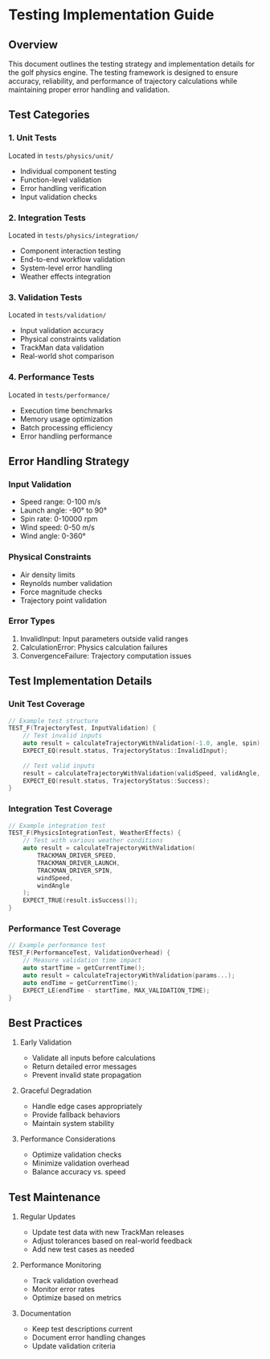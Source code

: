 # Testing Implementation Guide

## Overview

This document outlines the testing strategy and implementation details for the golf physics engine. The testing framework is designed to ensure accuracy, reliability, and performance of trajectory calculations while maintaining proper error handling and validation.

## Test Categories

### 1. Unit Tests
Located in `tests/physics/unit/`
- Individual component testing
- Function-level validation
- Error handling verification
- Input validation checks

### 2. Integration Tests
Located in `tests/physics/integration/`
- Component interaction testing
- End-to-end workflow validation
- System-level error handling
- Weather effects integration

### 3. Validation Tests
Located in `tests/validation/`
- Input validation accuracy
- Physical constraints validation
- TrackMan data validation
- Real-world shot comparison

### 4. Performance Tests
Located in `tests/performance/`
- Execution time benchmarks
- Memory usage optimization
- Batch processing efficiency
- Error handling performance

## Error Handling Strategy

### Input Validation
- Speed range: 0-100 m/s
- Launch angle: -90° to 90°
- Spin rate: 0-10000 rpm
- Wind speed: 0-50 m/s
- Wind angle: 0-360°

### Physical Constraints
- Air density limits
- Reynolds number validation
- Force magnitude checks
- Trajectory point validation

### Error Types
1. InvalidInput: Input parameters outside valid ranges
2. CalculationError: Physics calculation failures
3. ConvergenceFailure: Trajectory computation issues

## Test Implementation Details

### Unit Test Coverage
```cpp
// Example test structure
TEST_F(TrajectoryTest, InputValidation) {
    // Test invalid inputs
    auto result = calculateTrajectoryWithValidation(-1.0, angle, spin);
    EXPECT_EQ(result.status, TrajectoryStatus::InvalidInput);
    
    // Test valid inputs
    result = calculateTrajectoryWithValidation(validSpeed, validAngle, validSpin);
    EXPECT_EQ(result.status, TrajectoryStatus::Success);
}
```

### Integration Test Coverage
```cpp
// Example integration test
TEST_F(PhysicsIntegrationTest, WeatherEffects) {
    // Test with various weather conditions
    auto result = calculateTrajectoryWithValidation(
        TRACKMAN_DRIVER_SPEED,
        TRACKMAN_DRIVER_LAUNCH,
        TRACKMAN_DRIVER_SPIN,
        windSpeed,
        windAngle
    );
    EXPECT_TRUE(result.isSuccess());
}
```

### Performance Test Coverage
```cpp
// Example performance test
TEST_F(PerformanceTest, ValidationOverhead) {
    // Measure validation time impact
    auto startTime = getCurrentTime();
    auto result = calculateTrajectoryWithValidation(params...);
    auto endTime = getCurrentTime();
    EXPECT_LE(endTime - startTime, MAX_VALIDATION_TIME);
}
```

## Best Practices

1. Early Validation
   - Validate all inputs before calculations
   - Return detailed error messages
   - Prevent invalid state propagation

2. Graceful Degradation
   - Handle edge cases appropriately
   - Provide fallback behaviors
   - Maintain system stability

3. Performance Considerations
   - Optimize validation checks
   - Minimize validation overhead
   - Balance accuracy vs. speed

## Test Maintenance

1. Regular Updates
   - Update test data with new TrackMan releases
   - Adjust tolerances based on real-world feedback
   - Add new test cases as needed

2. Performance Monitoring
   - Track validation overhead
   - Monitor error rates
   - Optimize based on metrics

3. Documentation
   - Keep test descriptions current
   - Document error handling changes
   - Update validation criteria
